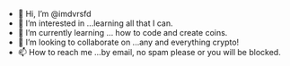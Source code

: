- 👋 Hi, I’m @imdvrsfd
- 👀 I’m interested in ...learning all that I can.
- 🌱 I’m currently learning ... how to code and create coins.
- 💞️ I’m looking to collaborate on ...any and everything crypto!
- 📫 How to reach me ...by email, no spam please or you will be blocked.

<!---
imdvrsfd/imdvrsfd is a ✨ special ✨ repository because its `README.md` (this file) appears on your GitHub profile.
You can click the Preview link to take a look at your changes.
--->
